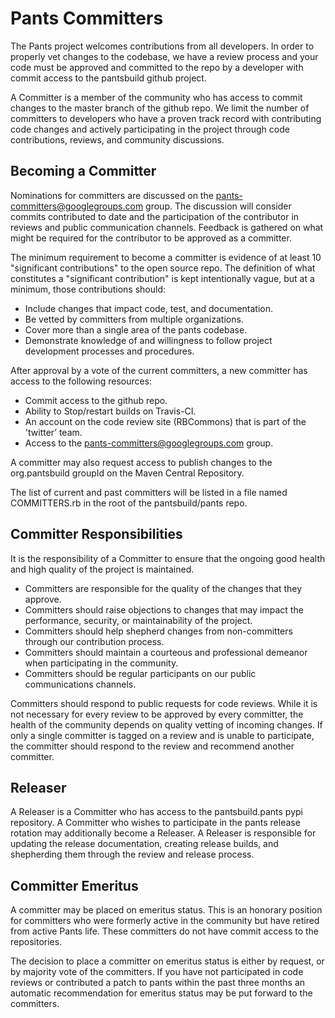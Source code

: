 Pants Committers
================

The Pants project welcomes contributions from all developers.  In order to properly vet changes to the codebase, we have a review process and your code must be approved and committed to the repo by a developer with commit access to the pantsbuild github project.

A Committer is a member of the community who has access to commit changes to the master branch of the github repo.  We limit the number of committers to developers who have a proven track record with contributing code changes and actively participating in the project through code contributions, reviews, and community discussions.

Becoming a Committer
--------------------

Nominations for committers are discussed on the pants-committers@googlegroups.com group.  The discussion will consider commits contributed to date and the participation of the contributor in reviews and public communication channels.  Feedback is gathered on what might be required for the contributor to be approved as a committer.

The minimum requirement to become a committer is evidence of at least 10 "significant contributions" to the open source repo.  The definition of what constitutes a "significant contribution" is kept intentionally vague, but at a minimum, those contributions should:

  - Include changes that impact code, test, and documentation.
  - Be vetted by committers from multiple organizations.
  - Cover more than a single area of the pants codebase.
  - Demonstrate knowledge of and willingness to follow project development processes and procedures.

After approval by a vote of the current committers, a new committer has access to the following resources:

  - Commit access to the github repo.
  - Ability to Stop/restart builds on Travis-CI.
  - An account on the code review site (RBCommons) that is part of the 'twitter’ team.
  - Access to the pants-committers@googlegroups.com group.

A committer may also request access to publish changes to the org.pantsbuild groupId on the Maven Central Repository.

The list of current and past committers will be listed in a file named COMMITTERS.rb in the root of the pantsbuild/pants repo.

Committer Responsibilities
--------------------------

It is the responsibility of a Committer to ensure that the ongoing good health and high quality of the project is maintained.

  - Committers are responsible for the quality of the changes that they approve.
  - Committers should raise objections to changes that may impact the performance, security, or maintainability of the project.
  - Committers should help shepherd changes from non-committers through our contribution process.
  - Committers should maintain a courteous and professional demeanor when participating in the community.
  - Committers should be regular participants on our public communications channels.

Committers should respond to public requests for code reviews.  While it is not necessary for every review to be approved by every committer, the health of the community depends on quality vetting of incoming changes.  If only a single committer is tagged on a review and is unable to participate, the committer should respond to the review and recommend another committer.

Releaser
--------

A Releaser is a Committer who has access to the pantsbuild.pants pypi repository.  A Committer who wishes to participate in the pants release rotation may additionally become a Releaser.   A Releaser is responsible for updating the release documentation, creating release builds, and shepherding them through the review and release process.

Committer Emeritus
------------------

A committer may be placed on emeritus status.  This is an honorary position for committers who were formerly active in the community but have retired from active Pants life.  These committers do not have commit access to the repositories.

The decision to place a committer on emeritus status is either by request, or by majority vote of the committers.  If you have not participated in code reviews or contributed a patch to pants within the past three months an automatic recommendation for emeritus status may be put forward to the committers.

